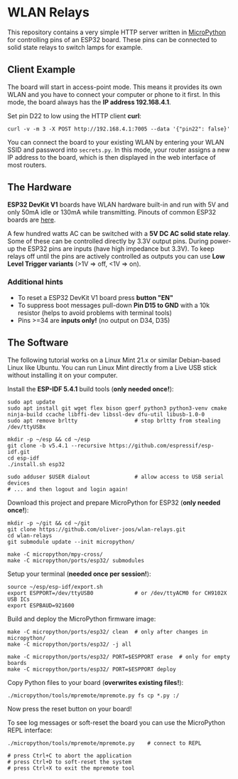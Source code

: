# WLAN Relays

This repository contains a very simple HTTP server written in
[MicroPython](https://micropython.org/) for controlling pins of an ESP32 board.
These pins can be connected to solid state relays to switch lamps for example.

## Client Example

The board will start in access-point mode. This means it provides its own WLAN
and you have to connect your computer or phone to it first. In this mode, the
board always has the **IP address 192.168.4.1**.

Set pin D22 to low using the HTTP client **curl**:

```shell
curl -v -m 3 -X POST http://192.168.4.1:7005 --data '{"pin22": false}'
```

You can connect the board to your existing WLAN by entering your WLAN SSID and
password into ``secrets.py``. In this mode, your router assigns a new IP address
to the board, which is then displayed in the web interface of most routers.

## The Hardware

**ESP32 DevKit V1** boards have WLAN hardware built-in and run with 5V and
only 50mA idle or 130mA while transmitting. Pinouts of common ESP32 boards are
[here](https://randomnerdtutorials.com/esp32-pinout-reference-gpios/).

A few hundred watts AC can be switched with a **5V DC AC solid state relay**.
Some of these can be controlled directly by 3.3V output pins. During power-up
the ESP32 pins are inputs (have high impedance but 3.3V). To keep relays off
until the pins are actively controlled as outputs you can use
**Low Level Trigger variants** (>1V ⇒ off, <1V ⇒ on).

### Additional hints

* To reset a ESP32 DevKit V1 board press **button "EN"**
* To suppress boot messages pull-down **Pin D15 to GND** with a 10k resistor
  (helps to avoid problems with terminal tools)
* Pins >=34 are **inputs only!** (no output on D34, D35)

## The Software

The following tutorial works on a Linux Mint 21.x or similar Debian-based Linux
like Ubuntu. You can run Linux Mint directly from a Live USB stick without
installing it on your computer.

Install the **ESP-IDF 5.4.1** build tools (**only needed once!**):

```shell
sudo apt update
sudo apt install git wget flex bison gperf python3 python3-venv cmake ninja-build ccache libffi-dev libssl-dev dfu-util libusb-1.0-0
sudo apt remove brltty                  # stop brltty from stealing /dev/ttyUSBx

mkdir -p ~/esp && cd ~/esp
git clone -b v5.4.1 --recursive https://github.com/espressif/esp-idf.git
cd esp-idf
./install.sh esp32

sudo adduser $USER dialout              # allow access to USB serial devices
# ... and then logout and login again!
```

Download this project and prepare MicroPython for ESP32 (**only needed once!**):

```shell
mkdir -p ~/git && cd ~/git
git clone https://github.com/oliver-joos/wlan-relays.git
cd wlan-relays
git submodule update --init micropython/

make -C micropython/mpy-cross/
make -C micropython/ports/esp32/ submodules
```

Setup your terminal (**needed once per session!**):

```shell
source ~/esp/esp-idf/export.sh
export ESPPORT=/dev/ttyUSB0             # or /dev/ttyACM0 for CH9102X USB ICs
export ESPBAUD=921600
```

Build and deploy the MicroPython firmware image:

```shell
make -C micropython/ports/esp32/ clean  # only after changes in micropython/
make -C micropython/ports/esp32/ -j all

make -C micropython/ports/esp32/ PORT=$ESPPORT erase  # only for empty boards
make -C micropython/ports/esp32/ PORT=$ESPPORT deploy
```

Copy Python files to your board (**overwrites existing files!**):

```shell
./micropython/tools/mpremote/mpremote.py fs cp *.py :/
```

Now press the reset button on your board!

To see log messages or soft-reset the board you can use the MicroPython REPL interface:

```shell
./micropython/tools/mpremote/mpremote.py    # connect to REPL

# press Ctrl+C to abort the application
# press Ctrl+D to soft-reset the system
# press Ctrl+X to exit the mpremote tool
```

